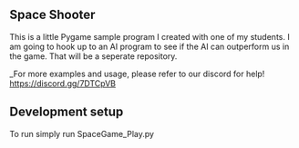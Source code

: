 ## Space Shooter

This is a little Pygame sample program I created with one of my students. I am going to hook up to an AI program to see if the AI can outperform us in the game. That will be a seperate repository. 

_For more examples and usage, please refer to our discord for help! https://discord.gg/7DTCpVB

## Development setup
To run simply run SpaceGame_Play.py
